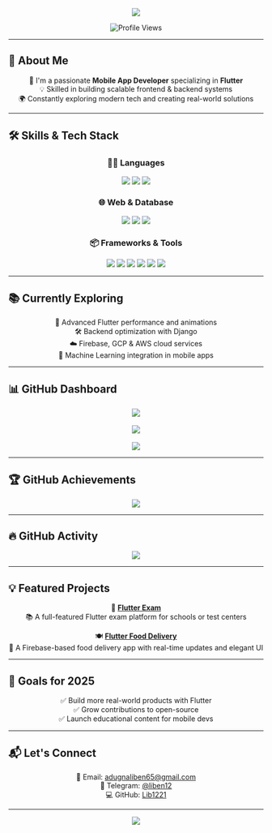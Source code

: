 <!-- Profile Introduction -->
<p align="center">
  <img src="https://readme-typing-svg.herokuapp.com?font=Fira+Code&size=28&pause=1000&color=00FF00&center=true&vCenter=true&width=600&lines=Hi+there!+I'm+Liben+Adugna" />
</p>

<p align="center">
  <img src="https://komarev.com/ghpvc/?username=Lib1221&style=flat-square&color=blue" alt="Profile Views" />
</p>

---

## 🚀 About Me

<div align="center">

🎯 I'm a passionate **Mobile App Developer** specializing in **Flutter**  
💡 Skilled in building scalable frontend & backend systems  
🌍 Constantly exploring modern tech and creating real-world solutions  

</div>

---

## 🛠️ Skills & Tech Stack

<div align="center">

### 👨‍💻 Languages  
<img src="https://img.shields.io/badge/Dart-0175C2?style=for-the-badge&logo=dart&logoColor=white" />
<img src="https://img.shields.io/badge/Python-3776AB?style=for-the-badge&logo=python&logoColor=white" />
<img src="https://img.shields.io/badge/Java-007396?style=for-the-badge&logo=java&logoColor=white" />

### 🌐 Web & Database  
<img src="https://img.shields.io/badge/HTML5-E34F26?style=for-the-badge&logo=html5&logoColor=white" />
<img src="https://img.shields.io/badge/CSS3-1572B6?style=for-the-badge&logo=css3&logoColor=white" />
<img src="https://img.shields.io/badge/MySQL-4479A1?style=for-the-badge&logo=mysql&logoColor=white" />

### 📦 Frameworks & Tools  
<img src="https://img.shields.io/badge/Flutter-02569B?style=for-the-badge&logo=flutter&logoColor=white" />
<img src="https://img.shields.io/badge/Django-092E20?style=for-the-badge&logo=django&logoColor=white" />
<img src="https://img.shields.io/badge/Firebase-FFCA28?style=for-the-badge&logo=firebase&logoColor=black" />
<img src="https://img.shields.io/badge/Git-F05032?style=for-the-badge&logo=git&logoColor=white" />
<img src="https://img.shields.io/badge/Postman-FF6C37?style=for-the-badge&logo=postman&logoColor=white" />
<img src="https://img.shields.io/badge/VS%20Code-007ACC?style=for-the-badge&logo=visual-studio-code&logoColor=white" />

</div>

---

## 📚 Currently Exploring

<div align="center">

🚀 Advanced Flutter performance and animations  
🛠 Backend optimization with Django  
☁️ Firebase, GCP & AWS cloud services  
🧠 Machine Learning integration in mobile apps  

</div>

---

## 📊 GitHub Dashboard

<div align="center">
  <img src="https://github-profile-summary-cards.vercel.app/api/cards/profile-details?username=Lib1221&theme=radical" />
  <br/><br/>
  <img src="https://github-readme-streak-stats.herokuapp.com?user=Lib1221&theme=radical&hide_border=true" />
  <br/><br/>
  <img src="https://github-readme-stats.vercel.app/api/top-langs/?username=Lib1221&layout=compact&theme=radical&hide_border=true" />
</div>

---

## 🏆 GitHub Achievements

<div align="center">
  <img src="https://github-profile-trophy.vercel.app/?username=Lib1221&theme=radical&column=6&margin-w=10&margin-h=10" />
</div>

---

## 🔥 GitHub Activity

<div align="center">
  <img src="https://github-readme-activity-graph.vercel.app/graph?username=Lib1221&theme=react-dark&hide_border=true" />
</div>

---

## 💡 Featured Projects

<div align="center">

🚀 [**Flutter Exam**](https://github.com/Lib1221/flutter-exam)  
📚 A full-featured Flutter exam platform for schools or test centers  

🍽 [**Flutter Food Delivery**](https://github.com/Lib1221/flutter-food_delivery)  
🍕 A Firebase-based food delivery app with real-time updates and elegant UI  

</div>

---

## 🎯 Goals for 2025

<div align="center">

✅ Build more real-world products with Flutter  
✅ Grow contributions to open-source  
✅ Launch educational content for mobile devs  

</div>

---

## 📬 Let's Connect

<div align="center">

📧 Email: [adugnaliben65@gmail.com](mailto:adugnaliben65@gmail.com)  
💬 Telegram: [@liben12](https://t.me/liben12)  
💻 GitHub: [Lib1221](https://github.com/Lib1221)  

</div>

---

<p align="center">
  <img src="https://readme-typing-svg.herokuapp.com?font=Fira+Code&size=18&pause=1000&color=F7F7F7&width=435&lines=Thanks+for+visiting!+Happy+Coding!" />
</p>
